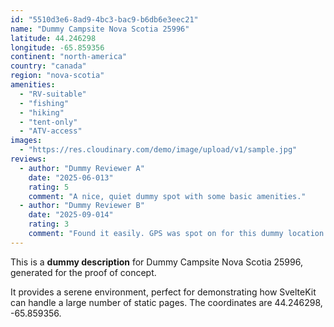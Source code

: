 ```yaml
---
id: "5510d3e6-8ad9-4bc3-bac9-b6db6e3eec21"
name: "Dummy Campsite Nova Scotia 25996"
latitude: 44.246298
longitude: -65.859356
continent: "north-america"
country: "canada"
region: "nova-scotia"
amenities:
  - "RV-suitable"
  - "fishing"
  - "hiking"
  - "tent-only"
  - "ATV-access"
images:
  - "https://res.cloudinary.com/demo/image/upload/v1/sample.jpg"
reviews:
  - author: "Dummy Reviewer A"
    date: "2025-06-013"
    rating: 5
    comment: "A nice, quiet dummy spot with some basic amenities."
  - author: "Dummy Reviewer B"
    date: "2025-09-014"
    rating: 3
    comment: "Found it easily. GPS was spot on for this dummy location."
---
```


This is a **dummy description** for Dummy Campsite Nova Scotia 25996, generated for the proof of concept.

It provides a serene environment, perfect for demonstrating how SvelteKit can handle a large number of static pages. The coordinates are 44.246298, -65.859356.
